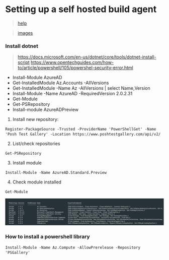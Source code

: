 # Setting up a self hosted build agent

> [help](https://docs.microsoft.com/en-gb/azure/devops/pipelines/agents/agents?view=azure-devops&tabs=browser)

> [images](https://github.com/actions/virtual-environments)

### Install dotnet
> https://docs.microsoft.com/en-us/dotnet/core/tools/dotnet-install-script
> https://www.opentechguides.com/how-to/article/powershell/105/powershel-security-error.html

- Install-Module AzureAD
- Get-InstalledModule Az.Accounts -AllVersions
- Get-InstalledModule -Name Az -AllVersions | select Name,Version
- Install-Module -Name AzureAD -RequiredVersion 2.0.2.31 
- Get-Module
- Get-PSRepository 
- Install-module AzureADPreview

1. Install new repository: 
```
Register-PackageSource -Trusted -ProviderName 'PowerShellGet' -Name 'Posh Test Gallery' -Location https://www.poshtestgallery.com/api/v2/
```

2. List/check repositories
```
Get-PSRepository  
```

3. Install module
```
Install-Module -Name AzureAD.Standard.Preview
```

4. Check module installed
```
Get-Module 
```

![Sample](output.png)

### How to install a powershell library

```
Install-Module -Name Az.Compute -AllowPrerelease -Repository 'PSGallery'
```
